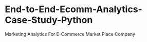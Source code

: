 # End-to-End-Ecomm-Analytics-Case-Study-Python
Marketing Analytics For E-Commerce Market Place Company
